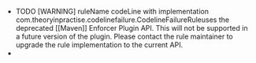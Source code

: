 - TODO [WARNING] ruleName codeLine with implementation com.theoryinpractise.codelinefailure.CodelineFailureRuleuses the deprecated [[Maven]] Enforcer Plugin API. This will not be supported in a future version of the plugin. Please contact the rule maintainer to upgrade the rule implementation to the current API.
-